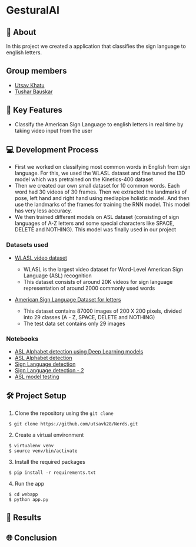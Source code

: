 # GesturalAI

## 📌 About
In this project we created a application that classifies the sign language to english letters.

## Group members
- [Utsav Khatu](https://github.com/utsavk28)
- [Tushar Bauskar](https://github.com/tusharsb-12)

## 🎯 Key Features
* Classify the American Sign Language to english letters in real time by taking video input from the user

## 💻 Development Process

* First we worked on classifying most common words in English from sign language. For this, we used the WLASL dataset and fine tuned the I3D model which was pretrained on the Kinetics-400 dataset
* Then we created our own small dataset for 10 common words. Each word had 30 videos of 30 frames. Then we extracted the landmarks of pose, left hand and right hand using mediapipe holistic model. And then use the landmarks of the frames for training the RNN model. This model has very less accuracy. 
* We then trained different models on ASL dataset (consisting of sign languages of A-Z letters and some special characters like SPACE, DELETE and NOTHING). This model was finally used in our project

### Datasets used
* [WLASL video dataset](https://dxli94.github.io/WLASL/)
  * WLASL is the largest video dataset for Word-Level American Sign Language (ASL) recognition
  * This dataset consists of around 20K videos for sign language representation of around 2000 commonly used words

* [American Sign Language Dataset for letters](https://www.kaggle.com/grassknoted/asl-alphabet)
  * This dataset contains 87000 images of 200 X 200 pixels, divided into 29 classes (A - Z, SPACE, DELETE and NOTHING)
  * The test data set contains only 29 images

### Notebooks
* [ASL Alphabet detection using Deep Learning models](https://github.com/utsavk28/Nerds/blob/main/notebooks/asl-alphabet-detection-using-dl-models%20(1).ipynb)
* [ASL Alphabet detection](https://github.com/utsavk28/Nerds/blob/main/notebooks/asl-alphabet-s-notebook.ipynb)
* [Sign Language detection](https://github.com/utsavk28/Nerds/blob/main/notebooks/sign-language-detection-2.ipynb)
* [Sign Language detection - 2](https://github.com/utsavk28/Nerds/blob/main/notebooks/sign-language-detection%20(4).ipynb)
* [ASL model testing](https://github.com/utsavk28/Nerds/blob/main/notebooks/asl_recognition_model.ipynb)

## 🛠 Project Setup

1. Clone the repository using the ```git clone```
```
 $ git clone https://github.com/utsavk28/Nerds.git
```
2. Create a virtual environment
```
 $ virtualenv venv
 $ source venv/bin/activate
```
3. Install the required packages
```
 $ pip install -r requirements.txt
```
4. Run the app
```
 $ cd webapp
 $ python app.py
```
## 📸 Results

## 🌐 Conclusion
